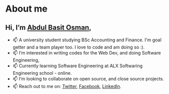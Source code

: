 # About me
## Hi, I’m [Abdul Basit Osman](@abdulbasitosman),
- 📫 A university student studying BSc Accounting and Finance. I'm goal getter and a team player too. I love to code and am doing so :).
- 📫 I’m interested in writing codes for the Web Dev, and doing Software Engineering,
- 📫 Currently learning Software Engineering at ALX Softwaring Engineering school - online.
- 📫 I’m looking to collaborate on open source, and close source projects.
- 📫 Reach out to me on: [Twitter](https://twitter.com/_basit19?t=nibog8YhZCPCblxlOa0Nkw&s=09), [Facebook](https://web.facebook.com/profile.php?id=100008633741154), [LinkedIn](https://www.linkedin.com/in/abdul-basit-osman-8b66b2199/).

<!---
abdulbasitosman/abdulbasitosman is a ✨ special ✨ repository because its `README.md` (this file) appears on your GitHub profile.
You can click the Preview link to take a look at your changes.
--->
